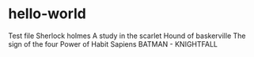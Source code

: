 # hello-world
Test file
Sherlock holmes
A study in the scarlet
Hound of baskerville
The sign of the four
Power of Habit
Sapiens
BATMAN - KNIGHTFALL
